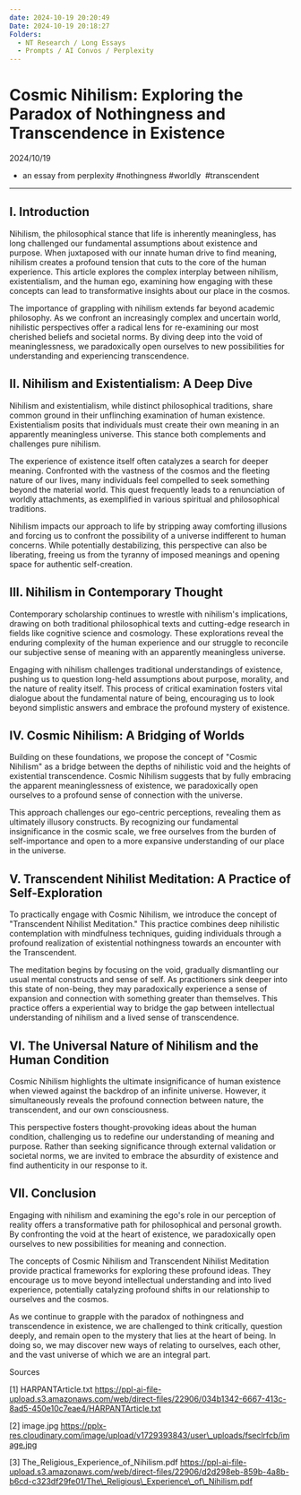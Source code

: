 ```yaml
---
date: 2024-10-19 20:20:49
Date: 2024-10-19 20:18:27
Folders:
  - NT Research / Long Essays
  - Prompts / AI Convos / Perplexity
---
```


# Cosmic Nihilism: Exploring the Paradox of Nothingness and Transcendence in Existence

2024/10/19

- an essay from perplexity #nothingness #worldly  #transcendent

* * *

  

## I. Introduction

  

Nihilism, the philosophical stance that life is inherently meaningless, has long challenged our fundamental assumptions about existence and purpose. When juxtaposed with our innate human drive to find meaning, nihilism creates a profound tension that cuts to the core of the human experience. This article explores the complex interplay between nihilism, existentialism, and the human ego, examining how engaging with these concepts can lead to transformative insights about our place in the cosmos.

  

The importance of grappling with nihilism extends far beyond academic philosophy. As we confront an increasingly complex and uncertain world, nihilistic perspectives offer a radical lens for re-examining our most cherished beliefs and societal norms. By diving deep into the void of meaninglessness, we paradoxically open ourselves to new possibilities for understanding and experiencing transcendence.

  

## II. Nihilism and Existentialism: A Deep Dive 

  

Nihilism and existentialism, while distinct philosophical traditions, share common ground in their unflinching examination of human existence. Existentialism posits that individuals must create their own meaning in an apparently meaningless universe. This stance both complements and challenges pure nihilism.

  

The experience of existence itself often catalyzes a search for deeper meaning. Confronted with the vastness of the cosmos and the fleeting nature of our lives, many individuals feel compelled to seek something beyond the material world. This quest frequently leads to a renunciation of worldly attachments, as exemplified in various spiritual and philosophical traditions.

  

Nihilism impacts our approach to life by stripping away comforting illusions and forcing us to confront the possibility of a universe indifferent to human concerns. While potentially destabilizing, this perspective can also be liberating, freeing us from the tyranny of imposed meanings and opening space for authentic self-creation.

  

## III. Nihilism in Contemporary Thought

  

Contemporary scholarship continues to wrestle with nihilism's implications, drawing on both traditional philosophical texts and cutting-edge research in fields like cognitive science and cosmology. These explorations reveal the enduring complexity of the human experience and our struggle to reconcile our subjective sense of meaning with an apparently meaningless universe.

  

Engaging with nihilism challenges traditional understandings of existence, pushing us to question long-held assumptions about purpose, morality, and the nature of reality itself. This process of critical examination fosters vital dialogue about the fundamental nature of being, encouraging us to look beyond simplistic answers and embrace the profound mystery of existence.

  

## IV. Cosmic Nihilism: A Bridging of Worlds

  

Building on these foundations, we propose the concept of "Cosmic Nihilism" as a bridge between the depths of nihilistic void and the heights of existential transcendence. Cosmic Nihilism suggests that by fully embracing the apparent meaninglessness of existence, we paradoxically open ourselves to a profound sense of connection with the universe.

  

This approach challenges our ego-centric perceptions, revealing them as ultimately illusory constructs. By recognizing our fundamental insignificance in the cosmic scale, we free ourselves from the burden of self-importance and open to a more expansive understanding of our place in the universe.

  

## V. Transcendent Nihilist Meditation: A Practice of Self-Exploration

  

To practically engage with Cosmic Nihilism, we introduce the concept of "Transcendent Nihilist Meditation." This practice combines deep nihilistic contemplation with mindfulness techniques, guiding individuals through a profound realization of existential nothingness towards an encounter with the Transcendent.

  

The meditation begins by focusing on the void, gradually dismantling our usual mental constructs and sense of self. As practitioners sink deeper into this state of non-being, they may paradoxically experience a sense of expansion and connection with something greater than themselves. This practice offers a experiential way to bridge the gap between intellectual understanding of nihilism and a lived sense of transcendence.

  

## VI. The Universal Nature of Nihilism and the Human Condition

  

Cosmic Nihilism highlights the ultimate insignificance of human existence when viewed against the backdrop of an infinite universe. However, it simultaneously reveals the profound connection between nature, the transcendent, and our own consciousness. 

  

This perspective fosters thought-provoking ideas about the human condition, challenging us to redefine our understanding of meaning and purpose. Rather than seeking significance through external validation or societal norms, we are invited to embrace the absurdity of existence and find authenticity in our response to it.

  

## VII. Conclusion

  

Engaging with nihilism and examining the ego's role in our perception of reality offers a transformative path for philosophical and personal growth. By confronting the void at the heart of existence, we paradoxically open ourselves to new possibilities for meaning and connection.

  

The concepts of Cosmic Nihilism and Transcendent Nihilist Meditation provide practical frameworks for exploring these profound ideas. They encourage us to move beyond intellectual understanding and into lived experience, potentially catalyzing profound shifts in our relationship to ourselves and the cosmos.

  

As we continue to grapple with the paradox of nothingness and transcendence in existence, we are challenged to think critically, question deeply, and remain open to the mystery that lies at the heart of being. In doing so, we may discover new ways of relating to ourselves, each other, and the vast universe of which we are an integral part.

  

Sources

\[1\] HARPANTArticle.txt https://ppl-ai-file-upload.s3.amazonaws.com/web/direct-files/22906/034b1342-6667-413c-8ad5-450e10c7eae4/HARPANTArticle.txt

\[2\] image.jpg https://pplx-res.cloudinary.com/image/upload/v1729393843/user\_uploads/fseclrfcb/image.jpg

\[3\] The\_Religious\_Experience\_of\_Nihilism.pdf https://ppl-ai-file-upload.s3.amazonaws.com/web/direct-files/22906/d2d298eb-859b-4a8b-b6cd-c323df29fe01/The\_Religious\_Experience\_of\_Nihilism.pdf